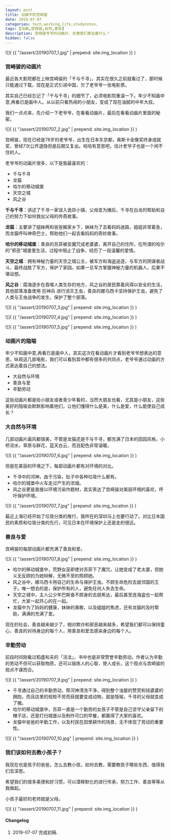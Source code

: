 ```yaml
---
layout: post
title: 动画中的宫崎骏
date: 2019-07-07
categories: tech,working,life,studynotes,
tags: [动画,宫崎骏,自然,善良]
description: 宫崎骏爷爷的动画片，在像我们表达着什么？
hidden: false
---
```


![]( {{ "/assert/20190707_1.jpg" | prepend: site.img_location }} )

### 宫崎骏的动画片

最近各大影院都在上映宫崎骏的「千与千寻」，其实在很久之前就看过了，那时候只能通过下载，现在是正式引进中国，欠了老爷爷一张电影票。

其实自己已经忘记了「千与千寻」的细节了，必须电影院重温一下。年少不知画中意,再看已是画中人。从以前只看热闹的小朋友，变成了现在油腻的中年大叔。

我们一点点来，先介绍一下老爷爷，在看看动画片，最后在看看动画片里面的秘密。

![]( {{ "/assert/20190707_2.jpg" | prepend: site.img_location }} )

宫崎骏，现在已经是78岁的老爷爷，出生在日本东京都，奥斯卡金像奖终身成就奖，曾经7次公开退隐但是后期又复出。哈哈有意思吧，估计老爷子也是一个闲不住的人。


老爷爷的动画片很多，以下是我最喜欢的：

* 千与千寻
* 龙猫
* 哈尔的移动城堡
* 天空之城
* 风之谷

**千与千寻**：讲述了千寻一家误入诡异小镇，父母变为猪后，千寻在白龙的帮助和自己的努力下如何救出父母的传奇故事。


**龙猫**：主要讲了姐妹两和爸爸搬家乡下，妹妹为了去看妈妈迷路，姐姐非常着急，而龙猫呼叫神奇巴士，帮助他们一起去看妈妈的奇妙故事。

**哈尔的移动城堡**：善良的苏菲被变魔咒成老婆婆，离开自己的住所，在所谓的哈尔的"邪恶"城堡里生活，过程中阻止了战争，经历了一段温馨的爱情。

**天空之城**：拥有神秘力量的天空之城公主，被军方和海盗追逐，与军方的阴谋者战斗，最终战胜了军方，保护了家园。如果一旦军方掌握神秘力量的机器人，后果不堪设想。

**风之谷**：腐海逐步在吞噬人类生存的地方，风之谷的居民靠着风得以安全的生活，其他部落准备使用 巨神兵 进行消灭王虫，善良的娜乌西卡坚持保护王虫，避免了人类与王虫战争的发生，保护了整个部落。


![]( {{ "/assert/20190707_3.jpg" | prepend: site.img_location }} )

![]( {{ "/assert/20190707_4.jpg" | prepend: site.img_location }} )

![]( {{ "/assert/20190707_5.jpg" | prepend: site.img_location }} )


### 动画片的隐喻

年少不知画中意,再看已是画中人，其实这次在看动画片才看到老爷爷想表达的意思，纵观这几部电影，我们可以看到其中都有很多的共同点，老爷爷通过动画的方式表达着自己的想法。

* 大自然与环境
* 善良与爱
* 辛勤劳动

这些动画片都是给小朋友或者青少年看的，当然大朋友也看，尤其是小朋友，这些美好的隐喻会默默影响着他们，让他们懂得什么是美，什么是爱，什么能使自己成长？

### 大自然与环境

几部动画片画风都很美，不管是龙猫还是千与千寻，都充满了日本的田园风格，小桥流水，草原与鲜花，蓝天白云，而且配色非常温暖。

![]( {{ "/assert/20190707_6.jpg" | prepend: site.img_location }} )

但是在美丽的环境之下，每部动画片都有对环境的对比。

* 千寻中的河神，由于污染，肚子中各种垃圾什么都有。
* 哈尔的城堡中火车走过产生的浓烟。
* 风之谷更是直接以环境污染作题材，其实表达了宫崎骏对美丽环境的喜欢，呼吁保护环境。

![]( {{ "/assert/20190707_7.jpg" | prepend: site.img_location }} )

最近上海已经开始了垃圾分类的推行，我所在的深圳马上也要行动了。对比日本国民的素质和垃圾分类的先行，可见日本在环境保护上还是走的很远。

### 善良与爱

宫崎骏的每部动画片都充满了善良和爱。

![]( {{ "/assert/20190707_8.jpg" | prepend: site.img_location }} )

* 哈尔的移动城堡中，荒野女巫即使对苏菲下了魔咒，让她变成了老太婆，但她义无反顾的为她辩解，无微不至的照顾她。
* 风之谷中，娜乌西卡用自己的生命与保护王虫。不顾生命危险去就邻国的王子。唯一想去的是，保护所有的人，避免任何人失去生命。
* 天空之城中，主人公少年巴斯奋不顾身的去就希达，最后甚至连海盗也一起帮忙，大家一起开心的在一起。
* 龙猫中为了妈妈的健康，妹妹的勇敢，以及姐姐的焦虑，还有龙猫的及时帮助，满满的充满了爱。

现在的社会，善良越来越少了，相对欺诈和邪恶越来越多，希望我们都可以保持童心，善良的对待身边的每个人，用善良和爱去感染身边的每个人。

### 辛勤劳动

前段时间刚看过稻盛和夫的「活法」，书中也是非常赞誉辛勤劳动，作者认为辛勤的劳动不但可以获取物质，还可以锻炼人的心智，使人成长，这个观点与宫崎骏的观点不谋而合。

![]( {{ "/assert/20190707_9.jpg" | prepend: site.img_location }} )

* 千寻通过自己的辛勤劳动，帮河神清洗干净，得到整个油屋的赞赏和钱婆婆的拥抱，而且店里的规矩不劳而获就要变成动物，就是隐喻，千寻的父母就变成了猪。
* 哈尔的移动城堡中，苏菲一直是一个勤劳的女孩子不管是自己坚守父亲留下的帽子店，还是打扫城堡以及制作可口的早餐，都赢得了大家的喜欢。
* 龙猫中爸爸的辛勤工作，以及村民在田里耕作的场景，无不体现了劳动的重要性。

![]( {{ "/assert/20190707_10.jpg" | prepend: site.img_location }} )


### 我们该如何去教小孩子？

我现在也是孩子的爸爸，怎么去教小孩，如何去教，需要教孩子哪些东西，值得我们去深思。

希望我们的很多美德和好习惯，可以潜移默化的进行传承，努力工作、善良等等从我做起。

小孩子最好的老师就是父母。

![]( {{ "/assert/20190707_11.jpg" | prepend: site.img_location }} )





#### Changelog
1. 2019-07-07  完成初稿.